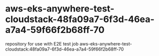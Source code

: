 # aws-eks-anywhere-test-cloudstack-48fa09a7-6f3d-46ea-a7a4-59f66f2b68ff-70
repository for use with E2E test job aws-eks-anywhere-test-cloudstack:48fa09a7-6f3d-46ea-a7a4-59f66f2b68ff-70
